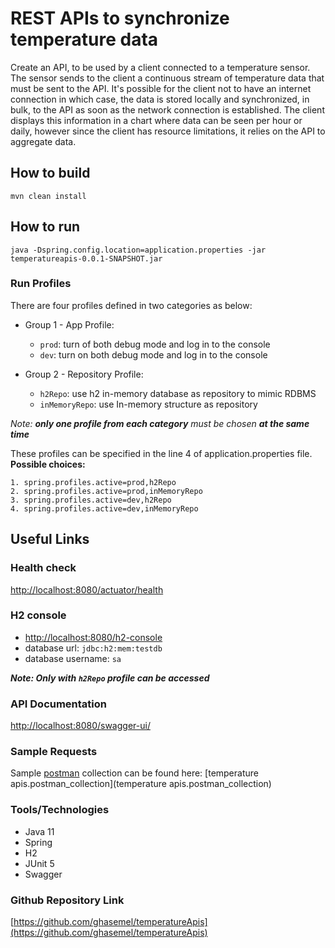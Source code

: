 # REST APIs to synchronize temperature data

Create an API, to be used by a client connected to a temperature sensor. The sensor sends to the
client a continuous stream of temperature data that must be sent to the API. It's possible for the
client not to have an internet connection in which case, the data is stored locally and synchronized,
in bulk, to the API as soon as the network connection is established. The client displays this
information in a chart where data can be seen per hour or daily, however since the client has
resource limitations, it relies on the API to aggregate data.


## How to build
`mvn clean install`

## How to run
`java -Dspring.config.location=application.properties -jar temperatureapis-0.0.1-SNAPSHOT.jar`

### Run Profiles
There are four profiles defined in two categories as below:
* Group 1 - App Profile:
    - `prod`: turn of both debug mode and log in to the console
    - `dev`: turn on both debug mode and log in to the console

* Group 2 - Repository Profile:
    - `h2Repo`: use h2 in-memory database as repository to mimic RDBMS 
    - `inMemoryRepo`: use In-memory structure as repository

_Note: **only one profile from each category** must be chosen **at the same time**_

These profiles can be specified in the line 4 of application.properties file.   
**Possible choices:**
```
1. spring.profiles.active=prod,h2Repo
2. spring.profiles.active=prod,inMemoryRepo
3. spring.profiles.active=dev,h2Repo
4. spring.profiles.active=dev,inMemoryRepo
```

## Useful Links
### Health check
[http://localhost:8080/actuator/health](http://localhost:8080/actuator/health)

### H2 console
* [http://localhost:8080/h2-console](http://localhost:8080/h2-console)
* database url: `jdbc:h2:mem:testdb`
* database username: `sa`

_**Note: Only with `h2Repo` profile can be accessed**_

### API Documentation
[http://localhost:8080/swagger-ui/](http://localhost:8080/swagger-ui/)

### Sample Requests
Sample [postman](https://www.postman.com/downloads/) collection can be found here:
[temperature apis.postman_collection](temperature apis.postman_collection)

### Tools/Technologies
* Java 11
* Spring
* H2
* JUnit 5
* Swagger

### Github Repository Link
[https://github.com/ghasemel/temperatureApis](https://github.com/ghasemel/temperatureApis)